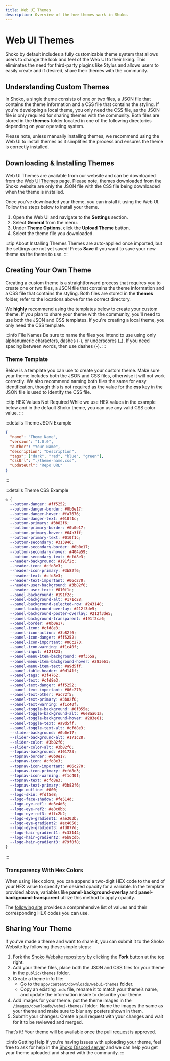```yaml
---
title: Web UI Themes
description: Overview of the how themes work in Shoko.
---
```


<script setup>
const osLocationColumns = [
  { name: 'OS', header: 'OS' },
  { name: 'Location', header: 'Location' }
];

const osLocationData = [
  {
    OS: 'Windows',
    Location: 'C:\\ProgramData\\ShokoServer\\themes'
  },
  {
    OS: 'Linux/macOS',
    Location: '~/.shoko/Shoko.CLI/themes'
  }
];

const jsonThemeColumns = [
  { name: 'Key', header: 'Key' },
  { name: 'Description', header: 'Description' }
];

const jsonThemeData = [
   {
      Key: 'name',
      Description: 'The name of your theme'
    },
    {
      Key: 'version',
      Description: 'The version string, preferred format is X.X.X to keep it simple.'
    },
    {
      Key: 'author',
      Description: 'Author of the theme.'
    },
    {
      Key: 'description',
      Description: 'Description of the theme.'
    },
    {
      Key: 'tags',
      Description: 'List of tags for the theme. A single tag for the type (dark, light, OMLED) and colors (red, blue, green).'
    },
    {
      Key: 'cssUrl',
      Description: 'URL to where the CSS file is hosted.'
    },
    {
      Key: 'updateUrl',
      Description: 'URL to where this file is located. Used for installing and auto-updates.'
    },
];

</script>

# Web UI Themes

Shoko by default includes a fully customizable theme system that allows users to change the look and feel of the Web UI
to their liking. This eliminates the need for third-party plugins like Stylus and allows users to easily create and if
desired, share their themes with the community.

## Understanding Custom Themes

In Shoko, a single theme consists of one or two files, a JSON file that contains the theme information and a CSS file
that contains the styling. If you're developing a local theme, you only need the CSS file, as the JSON file is only
required for sharing themes with the community. Both files are stored in the **themes** folder located in one of the
following directories depending on your operating system.

<EasyTable :columns="osLocationColumns" :data="osLocationData" />

Please note, unless manually installing themes, we recommend using the Web UI to install themes as it simplifies the
process and ensures the theme is correctly installed.

## Downloading & Installing Themes

Web UI Themes are available from our website and can be downloaded from the [Web UI Themes](https://shokoanime.com/downloads/webui-themes)
page. Please note, themes downloaded from the Shoko website are only the JSON file with the CSS file being downloaded
when the theme is installed.

Once you've downloaded your theme, you can install it using the Web UI. Follow the steps below to install your theme.

1. Open the Web UI and navigate to the **Settings** section.
2. Select **General** from the menu.
3. Under **Theme Options**, click the **Upload Theme** button.
4. Select the theme file you downloaded.

:::tip About Installing Themes
Themes are auto-applied once imported, but the settings are not yet saved! Press **Save** if you want to save your new
theme as the theme to use.
:::

## Creating Your Own Theme

Creating a custom theme is a straightforward process that requires you to create one or two files, a JSON file that
contains the theme information and a CSS file that contains the styling. Both files are stored in the **themes**
folder, refer to the locations above for the correct directory.

We **highly** recommend using the templates below to create your custom theme. If you plan to share your theme with the
community, you'll need to use both the JSON and CSS templates. If you're creating a local theme, you only need the CSS
template.

:::info File Names
Be sure to name the files you intend to use using only alphanumeric characters, dashes (\-), or underscores (\_). If you
need spacing between words, then use dashes (\-).
:::

### Theme Template

Below is a template you can use to create your custom theme. Make sure your theme includes both the JSON and CSS files,
otherwise it will not work correctly. We also recommend naming both files the same for easy identification, though this
is not required as the value for the **css** key in the JSON file is used to identify the CSS file.

:::tip HEX Values Not Required
While we use HEX values in the example below and in the default Shoko theme, you can use any valid CSS color value.
:::

:::details Theme JSON Example

```json
{
  "name": "Theme Name",
  "version": "1.0.0",
  "author": "Your Name",
  "description": "Description",
  "tags": ["dark", "red", "blue", "green"],
  "cssUrl": "./theme-name.css",
  "updateUrl": "Repo URL"
}
```

<EasyTable :columns="jsonThemeColumns" :data="jsonThemeData" />
:::

:::details Theme CSS Example

```css
& {
  --button-danger: #ff5252;
  --button-danger-border: #0b0e17;
  --button-danger-hover: #fa7676;
  --button-danger-text: #010f1c;
  --button-primary: #3b82f6;
  --button-primary-border: #0b0e17;
  --button-primary-hover: #64b3ff;
  --button-primary-text: #010f1c;
  --button-secondary: #313946;
  --button-secondary-border: #0b0e17;
  --button-secondary-hover: #404a59;
  --button-secondary-text: #cfd8e3;
  --header-background: #191f2c;
  --header-icon: #cfd8e3;
  --header-icon-primary: #3b82f6;
  --header-text: #cfd8e3;
  --header-text-important: #06c270;
  --header-user-background: #3b82f6;
  --header-user-text: #010f1c;
  --panel-background: #191f2c;
  --panel-background-alt: #171c28;
  --panel-background-selected-row: #243148;
  --panel-background-overlay: #212f3de5;
  --panel-background-poster-overlay: #212f3de5;
  --panel-background-transparent: #191f2ca6;
  --panel-border: #0b0e17;
  --panel-icon: #cfd8e3;
  --panel-icon-action: #3b82f6;
  --panel-icon-danger: #ff5252;
  --panel-icon-important: #06c270;
  --panel-icon-warning: #f1c40f;
  --panel-input: #121823;
  --panel-menu-item-background: #0f355a;
  --panel-menu-item-background-hover: #283e61;
  --panel-menu-item-text: #a9d5ff;
  --panel-table-header: #0d141f;
  --panel-tags: #3f4762;
  --panel-text: #cfd8e3;
  --panel-text-danger: #ff5252;
  --panel-text-important: #06c270;
  --panel-text-other: #ac72f5;
  --panel-text-primary: #3b82f6;
  --panel-text-warning: #f1c40f;
  --panel-toggle-background: #0f355a;
  --panel-toggle-background-alt: #6e8aa61a;
  --panel-toggle-background-hover: #283e61;
  --panel-toggle-text: #a9d5ff;
  --panel-toggle-text-alt: #cfd8e3;
  --slider-background: #0b0e17;
  --slider-background-alt: #171c28;
  --slider-color: #3b82f6;
  --slider-color-alt: #3b82f6;
  --topnav-background: #101723;
  --topnav-border: #0b0e17;
  --topnav-icon: #cfd8e3;
  --topnav-icon-important: #06c270;
  --topnav-icon-primary: #cfd8e3;
  --topnav-icon-warning: #f1c40f;
  --topnav-text: #cfd8e3;
  --topnav-text-primary: #3b82f6;
  --logo-outline: #000;
  --logo-skin: #fdf5e8;
  --logo-face-shadow: #fe514d;
  --logo-eye-ref1: #e3e4d6;
  --logo-eye-ref2: #e8c8bb;
  --logo-eye-ref3: #ffc2b2;
  --logo-eye-gradient1: #ae303b;
  --logo-eye-gradient2: #ec4050;
  --logo-eye-gradient3: #fd877d;
  --logo-hair-gradient1: #c33144;
  --logo-hair-gradient2: #6b8cdb;
  --logo-hair-gradient3: #79f0f8;
}
```

:::

### Transparency With Hex Colors

When using Hex colors, you can append a two-digit HEX code to the end of your HEX value to specify the desired opacity
for a variable. In the template provided above, variables like **panel-background-overlay** and
**panel-background-transparent** utilize this method to apply opacity.

The [following site](https://davidwalsh.name/hex-opacity) provides a comprehensive list of values and their corresponding HEX codes you can use.

## Sharing Your Theme

If you’ve made a theme and want to share it, you can submit it to the Shoko Website by following these simple steps:

1. Fork the [Shoko Website repository](https://github.com/ShokoAnime/ShokoSite) by clicking the **Fork** button at the top right.
2. Add your theme files, place both the JSON and CSS files for your theme in the `public/themes` folder.
3. Create a theme info file:
   - Go to the `app/content/downloads/webui-themes` folder.
   - Copy an existing `.mdx` file, rename it to match your theme’s name, and update the information inside to describe your theme.
4. Add images for your theme. put the theme images in the `/images/downloads/webui-themes/` folder. Name the images the same as your theme and make sure to blur any posters shown in them.
5. Submit your changes: Create a pull request with your changes and wait for it to be reviewed and merged.

That’s it! Your theme will be available once the pull request is approved.

:::info Getting Help
If you're having issues with uploading your theme, feel free to ask for help in the [Shoko Discord server](https://discord.gg/shokoanime)
and we can help you get your theme uploaded and shared with the community.
:::
